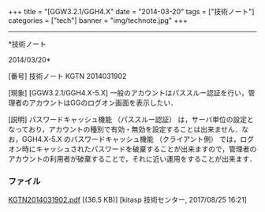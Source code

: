﻿+++
title = "[GGW3.2.1/GGH4.X"
date = "2014-03-20"
tags = ["技術ノート"]
categories = ["tech"]
banner = "img/technote.jpg"
+++

-----------------------------------------------------------------------------------------------------------------------------

*技術ノート

2014/03/20*


[番号]
技術ノート KGTN 2014031902

[現象]
[GGW3.2.1/GGH4.X-5.X]
一般のアカウントはパススルー認証を行い，管理者のアカウントはGGのログオン画面を表示したい．

[説明]
パスワードキャッシュ機能 （パススルー認証）
は，サーバ単位の設定となっており，アカウントの種別で有効・無効を設定することは出来ません．なお，GGH4.X-5.X
のパスワードキャッシュ機能 （クライアント側）
では，ログオン時にキャッシュされたパスワードを破棄することが出来ますので，管理者のアカウントの利用者が破棄することで，それに近い運用をすることが出来ます．


### ファイル

 
 


[KGTN2014031902.pdf](http://techreport.kitasp.net/attachments/download/3763/KGTN2014031902.pdf)
 [(36.5 KB)] [kitasp 技術センター, 2017/08/25
16:21]


 


 

